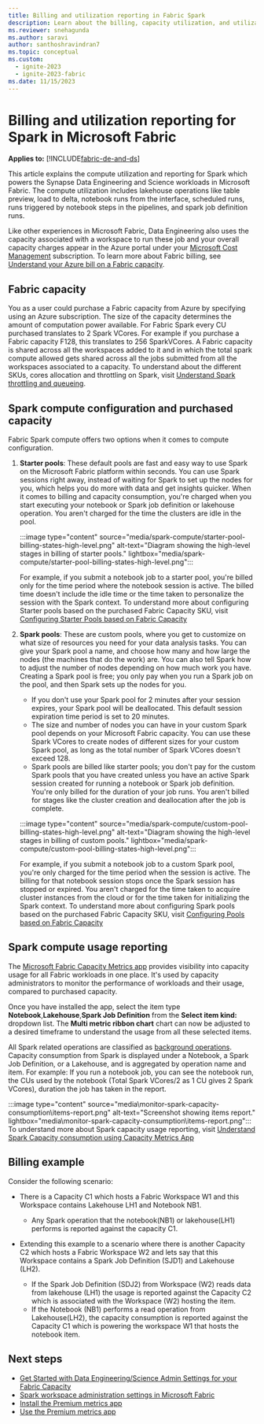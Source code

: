 ```yaml
---
title: Billing and utilization reporting in Fabric Spark
description: Learn about the billing, capacity utilization, and utilization reporting for Spark that powers Data Engineering and Science experiences in Microsoft Fabric.
ms.reviewer: snehagunda
ms.author: saravi
author: santhoshravindran7
ms.topic: conceptual
ms.custom:
  - ignite-2023
  - ignite-2023-fabric
ms.date: 11/15/2023
---
```

# Billing and utilization reporting for Spark in Microsoft Fabric

**Applies to:** [!INCLUDE[fabric-de-and-ds](includes/fabric-de-ds.md)]

This article explains the compute utilization and reporting for Spark which powers the Synapse Data Engineering and Science workloads in Microsoft Fabric. The compute utilization includes lakehouse operations like table preview, load to delta, notebook runs from the interface, scheduled runs, runs triggered by notebook steps in the pipelines, and spark job definition runs. 

Like other experiences in Microsoft Fabric, Data Engineering also uses the capacity associated with a workspace to run these job and your overall capacity charges appear in the Azure portal under your [Microsoft Cost Management](/azure/cost-management-billing/cost-management-billing-overview) subscription. To learn more about Fabric billing, see [Understand your Azure bill on a Fabric capacity](../enterprise/azure-billing.md).

## Fabric capacity

You as a user could purchase a Fabric capacity from Azure by specifying using an Azure subscription. The size of the capacity determines the amount of computation power available. 
For Fabric Spark every CU purchased translates to 2 Spark VCores. For example if you purchase a Fabric capacity F128, this translates to 256 SparkVCores. A Fabric capacity is shared across all the workspaces added to it and in which the total spark compute allowed gets shared across all the jobs submitted from all the workspaces associated to a capacity. 
To understand about the different SKUs, cores allocation and throttling on Spark, visit [Understand Spark throttling and queueing](spark-job-concurrency-and-queueing.md).

## Spark compute configuration and purchased capacity

Fabric Spark compute offers two options when it comes to compute configuration. 

1. **Starter pools**: These default pools are fast and easy way to use Spark on the Microsoft Fabric platform within seconds. You can use Spark sessions right away, instead of waiting for Spark to set up the nodes for you, which helps you do more with data and get insights quicker. When it comes to billing and capacity consumption, you're charged when you start executing your notebook or Spark job definition or lakehouse operation. You aren't charged for the time the clusters are idle in the pool.

   :::image type="content" source="media/spark-compute/starter-pool-billing-states-high-level.png" alt-text="Diagram showing the high-level stages in billing of starter pools." lightbox="media/spark-compute/starter-pool-billing-states-high-level.png":::

   For example, if you submit a notebook job to a starter pool, you're billed only for the time period where the notebook session is active. The billed time doesn't include the idle time or the time taken to personalize the session with the Spark context.
   To understand more about configuring Starter pools based on the purchased Fabric Capacity SKU, visit [Configuring Starter Pools based on Fabric Capacity](configure-starter-pools.md)

2. **Spark pools**: These are custom pools, where you get to customize on what size of resources you need for your data analysis tasks. You can give your Spark pool a name, and choose how many and how large the nodes (the machines that do the work) are. You can also tell Spark how to adjust the number of nodes depending on how much work you have. Creating a Spark pool is free; you only pay when you run a Spark job on the pool, and then Spark sets up the nodes for you.

   * If you don't use your Spark pool for 2 minutes after your session expires, your Spark pool will be deallocated. This default session expiration time period is set to 20 minutes.
   * The size and number of nodes you can have in your custom Spark pool depends on your Microsoft Fabric capacity. You can use these Spark VCores to create nodes of different sizes for your custom Spark pool, as long as the total number of Spark VCores doesn't exceed 128.
   * Spark pools are billed like starter pools; you don't pay for the custom Spark pools that you have created unless you have an active Spark session created for running a notebook or Spark job definition. You're only billed for the duration of your job runs. You aren't billed for stages like the cluster creation and deallocation after the job is complete.

   :::image type="content" source="media/spark-compute/custom-pool-billing-states-high-level.png" alt-text="Diagram showing the high-level stages in billing of custom pools." lightbox="media/spark-compute/custom-pool-billing-states-high-level.png":::

   For example, if you submit a notebook job to a custom Spark pool, you're only charged for the time period when the session is active. The billing for that notebook session stops once the Spark session has stopped or expired. You aren't charged for the time taken to acquire cluster instances from the cloud or for the time taken for initializing the Spark context. To understand more about configuring Spark pools based on the purchased Fabric Capacity SKU, visit [Configuring Pools based on Fabric Capacity](spark-compute.md)

## Spark compute usage reporting

The [Microsoft Fabric Capacity Metrics app](../enterprise/metrics-app.md) provides visibility into capacity usage for all Fabric workloads in one place. It's used by capacity administrators to monitor the performance of workloads and their usage, compared to purchased capacity.  

Once you have installed the app, select the item type **Notebook**,**Lakehouse**,**Spark Job Definition** from the **Select item kind:** dropdown list. The **Multi metric ribbon chart** chart can now be adjusted to a desired timeframe to understand the usage from all these selected items.

All Spark related operations are classified as [background operations](/power-bi/enterprise/service-premium-smoothing). Capacity consumption from Spark is displayed under a Notebook, a Spark Job Definition, or a Lakehouse, and is aggregated by operation name and item. For example: If you run a notebook job, you can see the notebook run, the CUs used by the notebook (Total Spark VCores/2 as 1 CU gives 2 Spark VCores), duration the job has taken in the report. 

:::image type="content" source="media\monitor-spark-capacity-consumption\items-report.png" alt-text="Screenshot showing items report." lightbox="media\monitor-spark-capacity-consumption\items-report.png":::
To understand more about Spark capacity usage reporting, visit [Understand Spark Capacity consumption using Capacity Metrics App](monitor-spark-capacity-consumption.md)

## Billing example

Consider the following scenario: 

* There is a Capacity C1 which hosts a Fabric Workspace W1 and this Workspace contains Lakehouse LH1 and Notebook NB1. 
  * Any Spark operation that the notebook(NB1) or lakehouse(LH1) performs is reported against the capacity C1. 

* Extending this example to a scenario where there is another Capacity C2 which hosts a Fabric Workspace W2 and lets say that this Workspace contains a Spark Job Definition (SJD1) and Lakehouse (LH2). 

  * If the Spark Job Definition (SDJ2) from Workspace (W2) reads data from lakehouse (LH1) the usage is reported against the Capacity C2 which is associated with the Workspace (W2) hosting the item.
  * If the Notebook (NB1) performs a read operation from Lakehouse(LH2), the capacity consumption is reported against the Capacity C1 which is powering the workspace W1 that hosts the notebook item. 


## Next steps

* [Get Started with Data Engineering/Science Admin Settings for your Fabric Capacity](capacity-settings-overview.md)
* [Spark workspace administration settings in Microsoft Fabric](workspace-admin-settings.md)
* [Install the Premium metrics app](/power-bi/enterprise/service-premium-install-app)
* [Use the Premium metrics app](/power-bi/enterprise/service-premium-metrics-app)
